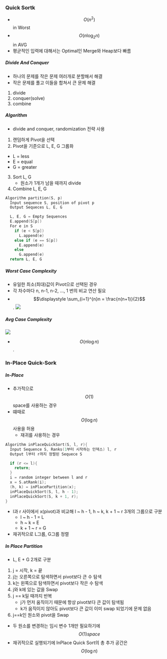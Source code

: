 ### Quick Sortk

- $$O(n^2)$$ in Worst
- $$O(n\log_2n)$$ in AVG
- 평균적인 입력에 대해서는 Optimal인 Merge와 Heap보다 빠름

##### Divide And Conquer

- 하나의 문제를 작은 문제 여러개로 분할해서 해결
- 작은 문제를 풀고 이들을 합쳐서 큰 문제 해결

1. divide
2. conquer(solve)
3. combine

##### Algorithm

- divide and conquer, randomization 전략 사용

1. 랜덤하게 Pivot을 선택
2. Pivot을 기준으로 L, E, G 그룹화

- L = less
- E = equal
- G = greater

3. Sort L, G
   - 원소가 1개가 남을 때까지 divide
4. Combine L, E, G

```c
Algorithm partition(S, p)
  Input sequence S, position of pivot p
  Output Sequeces L, E, G

  L, E, G = Empty Sequences
  E.append(S[p])
  For e in S
    if (e < S[p])
      L.append(e)
    else if (e == S[p])
      E.append(e)
    else
      G.append(e)
  return L, E, G
```

##### Worst Case Complexity

- 유일한 최소(최대)값이 Pivot으로 선택된 경우
- 각 차수마다 n, n-1, n-2, ..., 1 번의 비교 연산 필요
- $$\displaystyle \sum_{i=1}^{n}n = \frac{n(n+1)}{2}$$.
  <img src="https://github.com/L-Hyun/L-Hyun.github.io/blob/main/assets/Algorithm/7-1.png?raw=true" />

##### Avg Case Complexity

<img src="https://github.com/L-Hyun/L-Hyun.github.io/blob/main/assets/Algorithm/7-2.jpg?raw=true" />

- $$O(n \log n)$$.

### In-Place Quick-Sork

##### In-Place

- 추가적으로 $$O(1)$$ space를 사용하는 경우
- 떄때로 $$O(\log n)$$ 사용을 허용
  - 재귀를 사용하는 경우

```c
Algorithm inPlaceQuickSort(S, l, r){
  Input Sequence S, Ranks(1부터 시작하는 인덱스) l, r
  Output l부터 r까지 정렬된 Sequece S

  if (r <= l){
    return;
  }
  i = random integer between l and r
  x = S.atRank(i);
  (h, k) = inPlacePartition(x);
  inPlaceQuickSort(S, l, h - 1);
  inPlaceQuickSort(S, k + 1, r);
}
```

- l과 r 사이에서 x(pivot)과 비교해 l ~ h - 1, h ~ k, k + 1 ~ r 3개의 그룹으로 구분
  - l ~ h - 1 = L
  - h ~ k = E
  - k + 1 ~ r = G
- 재귀적으로 L그룹, G그룹 정렬

##### In Place Partition

- L, E + G 2개로 구분

1. j = 시작, k = 끝
2. j는 오른쪽으로 탐색하면서 pivot보다 큰 수 탐색
3. k는 왼쪽으로 탐색하면서 pivot보다 작은 수 탐색
4. j와 k에 있는 값을 Swap
5. j == k일 때까지 반복
   - j가 먼저 움직이기 때문에 항상 pivot보다 큰 값이 탐색됨
   - k가 움직이지 않아도 pivot보다 큰 값이 이미 swap 되었기에 문제 없음
6. j==k인 원소와 pivot을 Swap

- 두 원소를 변경하는 임시 변수 1개만 필요하기에 $$O(1) space$$
- 재귀적으로 실행되기에 InPlace Quick Sort의 총 추가 공간은 $$O(\log n)$$

